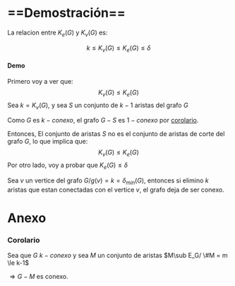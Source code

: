 # ==Demostración==

La relacion entre $K_e(G)$ y $K_v(G)$ es:

$$
k \le K_v(G)\le K_e(G) \le \delta
$$

#### Demo

Primero voy a ver que:
$$
K_v(G)\le K_e(G)
$$
Sea $k= K_v(G)$, y sea $S$ un conjunto de $k-1$ aristas del grafo $G$

Como $G$ es $k-conexo$, el grafo $G-S$ es $1-conexo$ por [corolario](#Corolario). 

Entonces, El conjunto de aristas $S$ no es el conjunto de aristas de corte del grafo $G$, lo que implica que:
$$
K_v(G)\le K_e(G)
$$
Por otro lado, voy a probar que $K_e(G) \le \delta$

Sea $v$ un vertice del grafo $G/g(v)=k=\delta_{min}(G)$, entonces si elimino $k$ aristas que estan conectadas con el vertice $v$, el grafo deja de ser conexo.





# Anexo

### Corolario

Sea que $G~k-conexo$ y sea $M$ un conjunto de aristas $M\sub E_G/ \#M = m \le k-1$ 

$\Rightarrow G-M$ es conexo.









